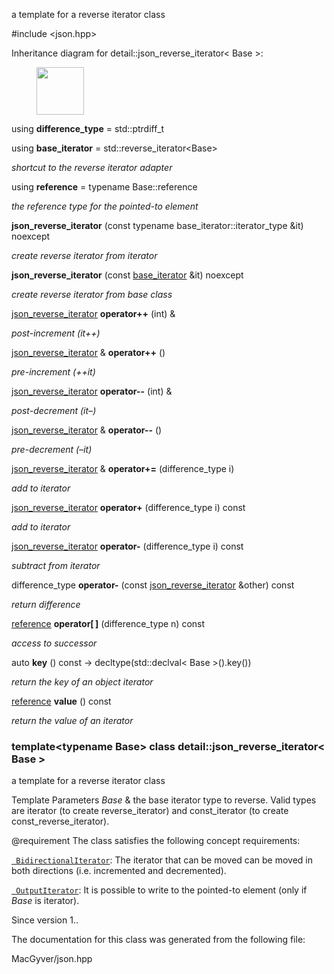 <div id="classdetail_1_1json__reverse__iterator">

</div>

<span id="classdetail_1_1json__reverse__iterator"
label="classdetail_1_1json__reverse__iterator"></span>

a template for a reverse iterator class

\#include $<$json.hpp$>$

Inheritance diagram for detail::json_reverse_iterator$<$ Base $>$:

<figure>
<div class="center">
<img src="classdetail_1_1json__reverse__iterator" style="height:2cm" />
</div>
</figure>

<div class="DoxyCompactItemize">

<span id="classdetail_1_1json__reverse__iterator_a474e450284b0bb060b248d20f2b03f93"
label="classdetail_1_1json__reverse__iterator_a474e450284b0bb060b248d20f2b03f93"></span>
using **difference_type** = std::ptrdiff_t

<span id="classdetail_1_1json__reverse__iterator_ab306723c375c396a5ccd90e2d31ad651"
label="classdetail_1_1json__reverse__iterator_ab306723c375c396a5ccd90e2d31ad651"></span>
using **base_iterator** = std::reverse_iterator$<$Base$>$

<div class="DoxyCompactList">

*shortcut to the reverse iterator adapter*

</div>

<span id="classdetail_1_1json__reverse__iterator_a81a4d0a61246d4ece37fd14eacfadda0"
label="classdetail_1_1json__reverse__iterator_a81a4d0a61246d4ece37fd14eacfadda0"></span>
using **reference** = typename Base::reference

<div class="DoxyCompactList">

*the reference type for the pointed-to element*

</div>

</div>

<div class="DoxyCompactItemize">

<span id="classdetail_1_1json__reverse__iterator_ad0012dca9469c2d5669ca2e446c8957d"
label="classdetail_1_1json__reverse__iterator_ad0012dca9469c2d5669ca2e446c8957d"></span>
**json_reverse_iterator** (const typename base_iterator::iterator_type
&it) noexcept

<div class="DoxyCompactList">

*create reverse iterator from iterator*

</div>

<span id="classdetail_1_1json__reverse__iterator_a95ef832171f9aba019f284125bed75ca"
label="classdetail_1_1json__reverse__iterator_a95ef832171f9aba019f284125bed75ca"></span>
**json_reverse_iterator** (const
[base_iterator](#classdetail_1_1json__reverse__iterator_ab306723c375c396a5ccd90e2d31ad651)
&it) noexcept

<div class="DoxyCompactList">

*create reverse iterator from base class*

</div>

<span id="classdetail_1_1json__reverse__iterator_a000addec834a8db323312794737623da"
label="classdetail_1_1json__reverse__iterator_a000addec834a8db323312794737623da"></span>
[json_reverse_iterator](#classdetail_1_1json__reverse__iterator)
**operator++** (int) &

<div class="DoxyCompactList">

*post-increment (it++)*

</div>

<span id="classdetail_1_1json__reverse__iterator_a3e611d63a209fdfd1278c2a9d86c40e3"
label="classdetail_1_1json__reverse__iterator_a3e611d63a209fdfd1278c2a9d86c40e3"></span>
[json_reverse_iterator](#classdetail_1_1json__reverse__iterator) &
**operator++** ()

<div class="DoxyCompactList">

*pre-increment (++it)*

</div>

<span id="classdetail_1_1json__reverse__iterator_a1abdaf558ee194cdd44e9cee82fce77d"
label="classdetail_1_1json__reverse__iterator_a1abdaf558ee194cdd44e9cee82fce77d"></span>
[json_reverse_iterator](#classdetail_1_1json__reverse__iterator)
**operator--** (int) &

<div class="DoxyCompactList">

*post-decrement (it–)*

</div>

<span id="classdetail_1_1json__reverse__iterator_a9736216bab45871b1c62eb68df0613c3"
label="classdetail_1_1json__reverse__iterator_a9736216bab45871b1c62eb68df0613c3"></span>
[json_reverse_iterator](#classdetail_1_1json__reverse__iterator) &
**operator--** ()

<div class="DoxyCompactList">

*pre-decrement (–it)*

</div>

<span id="classdetail_1_1json__reverse__iterator_a4e433b66cce1a79c88bfe645de9794dc"
label="classdetail_1_1json__reverse__iterator_a4e433b66cce1a79c88bfe645de9794dc"></span>
[json_reverse_iterator](#classdetail_1_1json__reverse__iterator) &
**operator+=** (difference_type i)

<div class="DoxyCompactList">

*add to iterator*

</div>

<span id="classdetail_1_1json__reverse__iterator_adff7b1171a9a154b5a339b0a0e85404d"
label="classdetail_1_1json__reverse__iterator_adff7b1171a9a154b5a339b0a0e85404d"></span>
[json_reverse_iterator](#classdetail_1_1json__reverse__iterator)
**operator+** (difference_type i) const

<div class="DoxyCompactList">

*add to iterator*

</div>

<span id="classdetail_1_1json__reverse__iterator_abb64fbf5298d1bdc987496f57a288877"
label="classdetail_1_1json__reverse__iterator_abb64fbf5298d1bdc987496f57a288877"></span>
[json_reverse_iterator](#classdetail_1_1json__reverse__iterator)
**operator-** (difference_type i) const

<div class="DoxyCompactList">

*subtract from iterator*

</div>

<span id="classdetail_1_1json__reverse__iterator_a6eba395b9f3f0b2c470c5a240a041128"
label="classdetail_1_1json__reverse__iterator_a6eba395b9f3f0b2c470c5a240a041128"></span>
difference_type **operator-** (const
[json_reverse_iterator](#classdetail_1_1json__reverse__iterator) &other)
const

<div class="DoxyCompactList">

*return difference*

</div>

<span id="classdetail_1_1json__reverse__iterator_a50a57718a9d49039b7592bf34f5819a2"
label="classdetail_1_1json__reverse__iterator_a50a57718a9d49039b7592bf34f5819a2"></span>
[reference](#classdetail_1_1json__reverse__iterator_a81a4d0a61246d4ece37fd14eacfadda0)
**operator\[$\,$\]** (difference_type n) const

<div class="DoxyCompactList">

*access to successor*

</div>

<span id="classdetail_1_1json__reverse__iterator_a68d4f0c3e978afdc7509ee88e2f7b996"
label="classdetail_1_1json__reverse__iterator_a68d4f0c3e978afdc7509ee88e2f7b996"></span>
auto **key** () const -$>$ decltype(std::declval$<$ Base $>$().key())

<div class="DoxyCompactList">

*return the key of an object iterator*

</div>

<span id="classdetail_1_1json__reverse__iterator_a90132b4589e7b8c6cfdf4e25e1c311fe"
label="classdetail_1_1json__reverse__iterator_a90132b4589e7b8c6cfdf4e25e1c311fe"></span>
[reference](#classdetail_1_1json__reverse__iterator_a81a4d0a61246d4ece37fd14eacfadda0)
**value** () const

<div class="DoxyCompactList">

*return the value of an iterator*

</div>

</div>

### template$<$typename Base$>$ class detail::json_reverse_iterator$<$ Base $>$

a template for a reverse iterator class

<div class="DoxyTemplParams">

Template Parameters *Base* & the base iterator type to reverse. Valid
types are iterator (to create reverse_iterator) and const_iterator (to
create const_reverse_iterator).  

</div>

@requirement The class satisfies the following concept requirements:

<div class="DoxyItemize">

[` BidirectionalIterator`](https://en.cppreference.com/w/cpp/named_req/BidirectionalIterator):
The iterator that can be moved can be moved in both directions (i.e.
incremented and decremented).

[` OutputIterator`](https://en.cppreference.com/w/cpp/named_req/OutputIterator):
It is possible to write to the pointed-to element (only if *Base* is
iterator).

</div>

<div class="DoxySince">

Since version 1..

</div>

The documentation for this class was generated from the following file:

<div class="DoxyCompactItemize">

MacGyver/json.hpp

</div>
